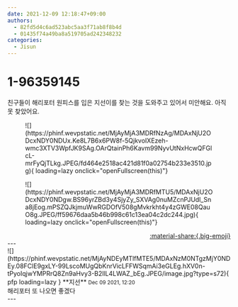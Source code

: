 ```yaml
---
date: 2021-12-09 12:18:47+09:00
authors:
  - 82fd5d4c6ad523abc5aa3f71ab8f8b4d
  - 01435f74a49ba8a519705ad242348232
categories:
  - Jisun
---
```


# 1-96359145

<div class="post-container" markdown="1">
<div class="content-container md-sidebar__scrollwrap" markdown="1">

친구들이 해리포터 원피스를 입은 지선이를 찾는 것을 도와주고 있어서 미안해요. 아직 못 찾았어요.
<figure markdown="1">
![](https://phinf.wevpstatic.net/MjAyMjA3MDRfNzAg/MDAxNjU2ODcxNDY0NDUx.Ke8L7B6x6PW8f-5QjkvoIXEzeh-wmc3XTV3WpfJK9SAg.OArQtainPh6Kavm99NyvUtNxHcwQFGlcL-mrFyQjTLkg.JPEG/fd464e2518ac421d81f0a02754b233e3510.jpg){ loading=lazy onclick="openFullscreen(this)"}
</figure>

<figure markdown="1">
![](https://phinf.wevpstatic.net/MjAyMjA3MDRfMTU5/MDAxNjU2ODcxNDY0NDgw.BS96yrZBd3y4SjyZy_SXVAg0nuMZcnPJUdl_Sna8jEog.mPSZQJkjmuWwRGDOfV508gMvkrkht4y4zGWE08QauO8g.JPEG/ff59676daa5b46b998c61c13ea04c2dc244.jpg){ loading=lazy onclick="openFullscreen(this)"}
</figure>


</div>
</div>

<div style="text-align: right;" markdown="1">
<a href="https://weverse.io/fromis9/fanpost/1-96359145" style="text-align: right;">:material-share:{.big-emoji}</a>
</div>
---

<div class="comments-container md-sidebar__scrollwrap" markdown="1">
<div class="comment" markdown="1">
<div class='id-container' markdown="1">
![](https://phinf.wevpstatic.net/MjAyNDEyMTlfMTE5/MDAxNzM0NTgzMjY0NDEy.08FClE9gxLY-99LscoMUgQbKnrVicLFFWSqmAi3eGLEg.hXV0n-tPyoIqjwYMPRrQ8Zn9aHvy3-B2llL4LWAZ_bEg.JPEG/image.jpg?type=s72){ pfp loading=lazy }
**<span class="artist">지선</span>** <small>Dec 09 2021, 12:20</small><br>
</div>
<div class='comment-body' markdown="1">
해리포터 또 나오면 좋겠다
</div>
</div>
</div>
---
